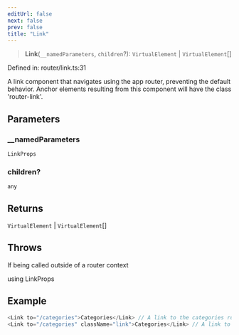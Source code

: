 ```yaml
---
editUrl: false
next: false
prev: false
title: "Link"
---
```


> **Link**(`__namedParameters`, `children`?): `VirtualElement` \| `VirtualElement`[]

Defined in: router/link.ts:31

A link component that navigates using the app router, preventing the default behavior.
Anchor elements resulting from this component will have the class 'router-link'.

## Parameters

### \_\_namedParameters

`LinkProps`

### children?

`any`

## Returns

`VirtualElement` \| `VirtualElement`[]

## Throws

If being called outside of a router context

using LinkProps

## Example

```ts
<Link to="/categories">Categories</Link> // A link to the categories route
<Link to="/categories" className="link">Categories</Link> // A link to the categories route with a class of link
```
